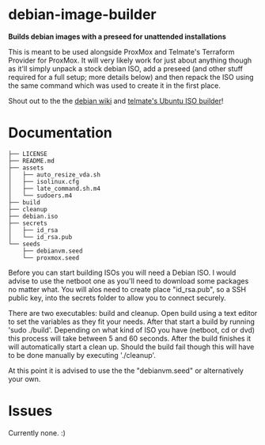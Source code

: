 # debian-image-builder
**Builds debian images with a preseed for unattended installations**

This is meant to be used alongside ProxMox and Telmate's Terraform Provider for ProxMox. It will very likely work for just about anything though as it'll simply unpack a stock debian ISO, add a preseed (and other stuff required for a full setup; more details below) and then repack the ISO using the same command which was used to create it in the first place.

Shout out to the the [debian wiki](https://wiki.debian.org/DebianInstaller/Preseed/EditIso) and [telmate's Ubuntu ISO builder](https://github.com/Telmate/terraform-ubuntu-proxmox-iso)!

# Documentation
```
├── LICENSE
├── README.md
├── assets
│   ├── auto_resize_vda.sh
│   ├── isolinux.cfg
│   ├── late_command.sh.m4
│   └── sudoers.m4
├── build
├── cleanup
├── debian.iso
├── secrets
│   ├── id_rsa
│   └── id_rsa.pub
└── seeds
    ├── debianvm.seed
    └── proxmox.seed
```

Before you can start building ISOs you will need a Debian ISO. I would advise to use the netboot one as you'll need to download some packages no matter what. You will alos need to create place "id_rsa.pub", so a SSH public key, into the secrets folder to allow you to connect securely.

There are two executables: build and cleanup. Open build using a text editor to set the variables as they fit your needs. After that start a build by running 'sudo ./build'. Depending on what kind of ISO you have (netboot, cd or dvd) this process will take between 5 and 60 seconds. After the build finishes it will automatically start a clean up. Should the build fail though this will have to be done manually by executing './cleanup'.

At this point it is advised to use the the "debianvm.seed" or alternatively your own. 

# Issues

Currently none. :)
